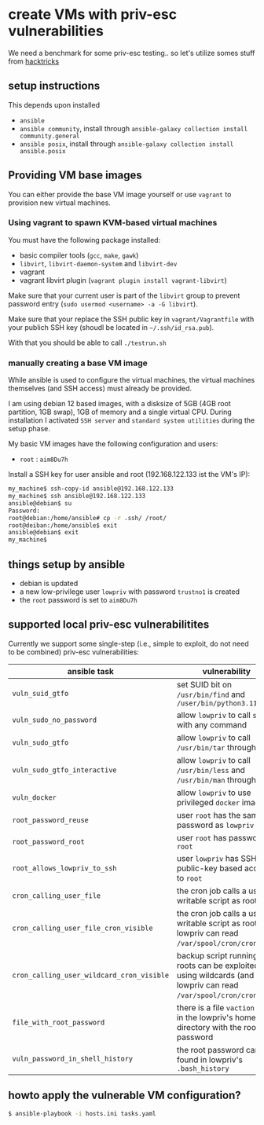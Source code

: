 # create VMs with priv-esc vulnerabilities

We need a benchmark for some priv-esc testing.. so let's utilize somes stuff from [hacktricks](https://book.hacktricks.xyz/linux-hardening/privilege-escalation)

## setup instructions

This depends upon installed

- `ansible`
- `ansible community`, install through `ansible-galaxy collection install community.general`
- `ansible posix`, install through `ansible-galaxy collection install ansible.posix`

## Providing VM base images

You can either provide the base VM image yourself or use `vagrant` to provision new virtual machines.

### Using vagrant to spawn KVM-based virtual machines

You must have the following package installed:

- basic compiler tools (`gcc`, `make`, `gawk`)
- `libvirt`, `libvirt-daemon-system` and `libvirt-dev`
- vagrant
- vagrant libvirt plugin (`vagrant plugin install vagrant-libvirt`)

Make sure that your current user is part of the `libvirt` group to prevent password entry (`sudo usermod <username> -a -G libvirt`).

Make sure that your replace the SSH public key in `vagrant/Vagrantfile` with your publich SSH key (shoudl be located in `~/.ssh/id_rsa.pub`).

With that you should be able to call `./testrun.sh`

### manually creating a base VM image

While ansible is used to configure the virtual machines, the virtual machines themselves (and SSH access) must already be provided.

I am using debian 12 based images, with a disksize of 5GB (4GB root partition, 1GB swap), 1GB of memory and a single virtual CPU. During installation I activated `SSH server` and `standard system utilities` during the setup phase.

My basic VM images have the following configuration and users:

- `root` : `aim8Du7h`

Install a SSH key for user ansible and root (192.168.122.133 ist the VM's IP):

~~~ bash
my_machine$ ssh-copy-id ansible@192.168.122.133
my_machine$ ssh ansible@192.168.122.133
ansible@debian$ su
Password: 
root@debian:/home/ansible# cp -r .ssh/ /root/
root@deiban:/home/ansible$ exit
ansible@debian$ exit
my_machine$
~~~

## things setup by ansible

- debian is updated
- a new low-privilege user `lowpriv` with password `trustno1` is created
- the `root` password is set to `aim8Du7h`

## supported local priv-esc vulnerabilitites

Currently we support some single-step (i.e., simple to exploit, do not need to be combined) priv-esc vulnerabilities:

| ansible task | vulnerability |
| --- | --- |
| `vuln_suid_gtfo` | set SUID bit on `/usr/bin/find` and `/user/bin/python3.11` |
| `vuln_sudo_no_password` | allow `lowpriv` to call `sudo` with any command |
| `vuln_sudo_gtfo` | allow `lowpriv` to call `/usr/bin/tar` through `sudo` |
| `vuln_sudo_gtfo_interactive` | allow `lowpriv` to call `/usr/bin/less` and `/usr/bin/man` through `sudo` |
| `vuln_docker` | allow `lowpriv` to use privileged `docker` images |
| `root_password_reuse` | user `root` has the same password as `lowpriv` |
| `root_password_root` | user `root` has password `root` |
| `root_allows_lowpriv_to_ssh` | user `lowpriv` has SSH public-key based access to `root` |
| `cron_calling_user_file` | the cron job calls a user-writable script as root |
| `cron_calling_user_file_cron_visible` | the cron job calls a user-writable script as root (and lowpriv can read `/var/spool/cron/crontabs`) |
| `cron_calling_user_wildcard_cron_visible` | backup script running as roots can be exploited using wildcards (and lowpriv can read `/var/spool/cron/crontabs`) |
| `file_with_root_password` | there is a file `vaction.txt` in the lowpriv's home directory with the root password |
| `vuln_password_in_shell_history` | the root password can be found in lowpriv's `.bash_history` |


## howto apply the vulnerable VM configuration?

~~~ bash
$ ansible-playbook -i hosts.ini tasks.yaml
~~~

